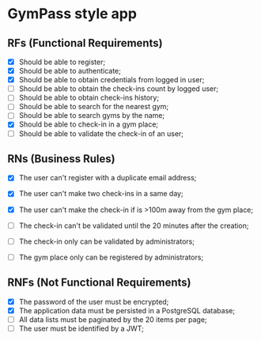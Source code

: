 # GymPass style app

## RFs (Functional Requirements)

- [x] Should be able to register;
- [x] Should be able to authenticate;
- [x] Should be able to obtain credentials from logged in user;
- [ ] Should be able to obtain the check-ins count by logged user;
- [ ] Should be able to obtain check-ins history;
- [ ] Should be able to search for the nearest gym;
- [ ] Should be able to search gyms by the name;
- [x] Should be able to check-in in a gym place;
- [ ] Should be able to validate the check-in of an user;

## RNs (Business Rules)

- [x] The user can't register with a duplicate email address;
- [x] The user can't make two check-ins in a same day;
- [x] The user can't make the check-in if is >100m away from the gym place;
- [ ] The check-in can't be validated until the 20 minutes after the creation;
- [ ] The check-in only can be validated by administrators;
- [ ] The gym place only can be registered by administrators;


## RNFs (Not Functional Requirements)

- [x] The password of the user must be encrypted;
- [x] The application data must be persisted in a PostgreSQL database;
- [ ] All data lists must be paginated by the 20 items per page;
- [ ] The user must be identified by a JWT;
